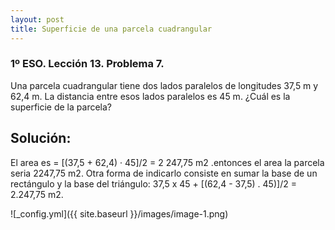 ```yaml
---
layout: post
title: Superficie de una parcela cuadrangular
---
```

### 1º ESO. Lección 13. Problema 7.
Una parcela cuadrangular tiene dos lados paralelos de longitudes 37,5 m y 62,4 m. La distancia entre esos lados paralelos es 45 m. ¿Cuál es la superficie de la parcela?

## Solución:
El area es = [(37,5 + 62,4) · 45]/2 = 2 247,75 m2 .entonces el area la parcela seria 2247,75 m2.
Otra forma de indicarlo consiste en sumar la base de un rectángulo y la base del triángulo: 37,5 x 45 + [(62,4 - 37,5) . 45)]/2 = 2.247,75 m2.

![_config.yml]({{ site.baseurl }}/images/image-1.png)
